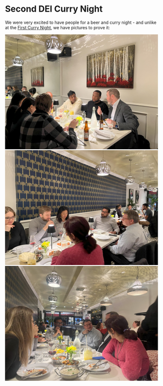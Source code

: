 # Second DEI Curry Night

We were very excited to have people for a beer and curry night - and unlike at the [First Curry Night](20240423), we have pictures to prove it:

![People enjoying beer and curry](20241121/IMG_2132.jpg)
![People enjoying beer and curry](20241121/IMG_2134.jpg)
![People enjoying beer and curry](20241121/IMG_2140.jpg)
